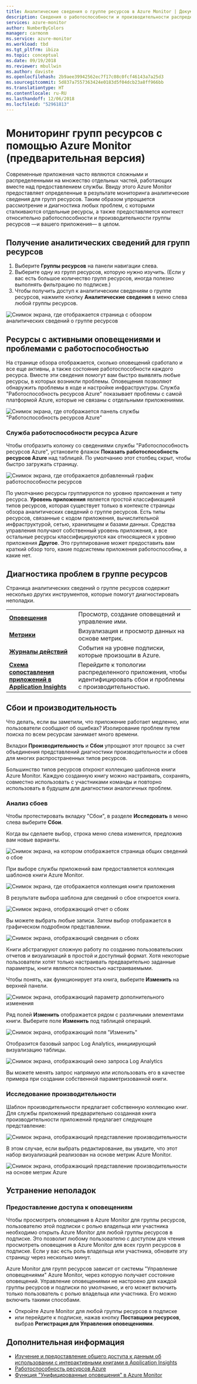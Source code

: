 ```yaml
---
title: Аналитические сведения о группе ресурсов в Azure Monitor | Документация Майкрософт
description: Сведения о работоспособности и производительности распределенных приложений и служб на уровне группы ресурсов с использованием Azure Monitor.
services: azure-monitor
author: NumberByColors
manager: carmonm
ms.service: azure-monitor
ms.workload: tbd
ms.tgt_pltfrm: ibiza
ms.topic: conceptual
ms.date: 09/19/2018
ms.reviewer: mbullwin
ms.author: daviste
ms.openlocfilehash: 2b9aee39942562ec7f17c08c0fcf46143a7a25d3
ms.sourcegitcommit: 5d837a7557363424e0183d5f04dcb23a8ff966bb
ms.translationtype: HT
ms.contentlocale: ru-RU
ms.lasthandoff: 12/06/2018
ms.locfileid: "52961813"
---
```

# <a name="monitor-resource-groups-with-azure-monitor-preview"></a>Мониторинг групп ресурсов с помощью Azure Monitor (предварительная версия)

Современные приложения часто являются сложными и распределенными на множество отдельных частей, работающих вместе над предоставлением службы. Ввиду этого Azure Monitor предоставляет определенные в результате мониторинга аналитические сведения для групп ресурсов. Таким образом упрощается рассмотрение и диагностика любых проблем, с которыми сталкиваются отдельные ресурсы, а также предоставляется контекст относительно работоспособности и производительности группы ресурсов &mdash;и вашего приложения&mdash; в целом.

## <a name="access-insights-for-resource-groups"></a>Получение аналитических сведений для групп ресурсов

1. Выберите **Группы ресурсов** на панели навигации слева.
2. Выберите одну из групп ресурсов, которую нужно изучить. (Если у вас есть большое количество групп ресурсов, иногда полезно выполнять фильтрацию по подписке.)
3. Чтобы получить доступ к аналитическим сведениям о группе ресурсов, нажмите кнопку **Аналитические сведения** в меню слева любой группы ресурсов.

![Снимок экрана, где отображается страница с обзором аналитических сведений о группе ресурсов](./media/resource-group-insights/0001-overview.png)

## <a name="resources-with-active-alerts-and-health-issues"></a>Ресурсы с активными оповещениями и проблемами с работоспособностью

На странице обзора отображается, сколько оповещений сработало и все еще активны, а также состояние работоспособности каждого ресурса. Вместе эти сведения помогут вам быстро выявлять любые ресурсы, в которых возникли проблемы. Оповещения позволяют обнаружить проблемы в коде и настройке инфраструктуры. Служба "Работоспособность ресурсов Azure" показывает проблемы с самой платформой Azure, которые не связаны с отдельными приложениями.

![Снимок экрана, где отображается панель службы "Работоспособность ресурсов Azure"](./media/resource-group-insights/0002-overview.png)

### <a name="azure-resource-health"></a>Служба работоспособности ресурса Azure

Чтобы отобразить колонку со сведениями службы "Работоспособность ресурсов Azure", установите флажок **Показать работоспособность ресурсов Azure** над таблицей. По умолчанию этот столбец скрыт, чтобы быстро загружать страницу.

![Снимок экрана, где отображается добавленный график работоспособности ресурсов](./media/resource-group-insights/0003-overview.png)

По умолчанию ресурсы группируются по уровню приложения и типу ресурса. **Уровень приложения** является простой классификацией типов ресурсов, которая существует только в контексте страницы обзора аналитических сведений о группе ресурсов. Есть типы ресурсов, связанные с кодом приложения, вычислительной инфраструктурой, сетью, хранилищем и базами данных. Средства управления получают собственный уровень приложения, а все остальные ресурсы классифицируются как относящиеся к уровню приложения **Другое**. Это группирование может предоставить вам краткий обзор того, какие подсистемы приложения работоспособны, а какие нет.

## <a name="diagnose-issues-in-your-resource-group"></a>Диагностика проблем в группе ресурсов

Страница аналитических сведений о группе ресурсов содержит несколько других инструментов, которые помогут диагностировать неполадки.

   |         |          |
   | ---------------- |:-----|
   | [**Оповещения**](https://docs.microsoft.com/azure/monitoring-and-diagnostics/monitoring-overview-unified-alerts)      |  Просмотр, создание оповещений и управление ими. |
   | [**Метрики**](https://docs.microsoft.com/azure/monitoring-and-diagnostics/monitoring-overview-metrics) | Визуализация и просмотр данных на основе метрик.    |
   | [**Журналы действий**](https://docs.microsoft.com/azure/monitoring-and-diagnostics/monitoring-overview-activity-logs) | События на уровне подписки, которые произошли в Azure.  |
   | [**Схема сопоставления приложений в Application Insights**](https://docs.microsoft.com/azure/application-insights/app-insights-app-map) | Перейдите к топологии распределенного приложения, чтобы идентифицировать сбои и проблемы с производительностью. |

## <a name="failures-and-performance"></a>Сбои и производительность

Что делать, если вы заметили, что приложение работает медленно, или пользователи сообщают об ошибках? Изолирование проблем путем поиска по всем ресурсам занимает много времени.

Вкладки **Производительность** и **Сбои** упрощают этот процесс за счет объединения представлений диагностики производительности и сбоев для многих распространенных типов ресурсов.

Большинство типов ресурсов откроют коллекцию шаблонов книги Azure Monitor. Каждую созданную книгу можно настраивать, сохранять, совместно использовать с участниками команды и повторно использовать в будущем для диагностики аналогичных проблем.

### <a name="investigate-failures"></a>Анализ сбоев

Чтобы протестировать вкладку "Сбои", в разделе **Исследовать** в меню слева выберите **Сбои**.

Когда вы сделаете выбор, строка меню слева изменится, предложив вам новые варианты.

![Снимок экрана, на котором отображается страница общих сведений о сбое](./media/resource-group-insights/00004-failures.png)

При выборе службы приложений вам предоставляется коллекция шаблонов книги Azure Monitor.

![Снимок экрана, где отображается коллекция книги приложения](./media/resource-group-insights/0005-failure-insights-workbook.png)

В результате выбора шаблона для сведений о сбое откроется книга.

![Снимок экрана, отображающий отчет о сбоях](./media/resource-group-insights/0006-failure-visual.png)

Вы можете выбрать любые записи. Затем выбор отображается в графическом подробном представлении.

![Снимок экрана, отображающий сведения о сбоях](./media/resource-group-insights/0007-failure-details.png)

Книги абстрагируют сложную работу по созданию пользовательских отчетов и визуализаций в простой и доступный формат. Хотя некоторые пользователи хотят только настраивать предварительно заданные параметры, книги являются полностью настраиваемыми.

Чтобы понять, как функционирует эта книга, выберите **Изменить** на верхней панели.

![Снимок экрана, отображающий параметр дополнительного изменения](./media/resource-group-insights/0008-failure-edit.png)

Ряд полей **Изменить** отображается рядом с различными элементами книги. Выберите поле **Изменить** под таблицей операций.

![Снимок экрана, отображающий поля "Изменить"](./media/resource-group-insights/0009-failure-edit-graph.png)

Отобразится базовый запрос Log Analytics, инициирующий визуализацию таблицы.

 ![Снимок экрана, отображающий окно запроса Log Analytics](./media/resource-group-insights/0010-failure-edit-query.png)

Вы можете менять запрос напрямую или использовать его в качестве примера при создании собственной параметризованной книги.

### <a name="investigate-performance"></a>Исследование производительности

Шаблон производительности предлагает собственную коллекцию книг. Для службы приложений предварительно созданная книга производительности приложений предлагает следующее представление:

 ![Снимок экрана, отображающий представление производительности](./media/resource-group-insights/0011-performance.png)

В этом случае, если выбрать редактирование, вы увидите, что этот набор визуализаций реализован на основе метрик Azure Monitor.

 ![Снимок экрана, отображающий представление производительности на основе метрик Azure](./media/resource-group-insights/0012-performance-metrics.png)

## <a name="troubleshooting"></a>Устранение неполадок

### <a name="enabling-access-to-alerts"></a>Предоставление доступа к оповещениям

Чтобы просмотреть оповещения в Azure Monitor для группы ресурсов, пользователю этой подписки с ролью владельца или участника необходимо открыть Azure Monitor для любой группы ресурсов в подписке. Это позволит любому пользователю с доступом для чтения просмотреть оповещения в Azure Monitor для всех групп ресурсов в подписке. Если у вас есть роль владельца или участника, обновите эту страницу через несколько минут.

Azure Monitor для групп ресурсов зависит от системы "Управление оповещениями" Azure Monitor, через которую получает состояние оповещений. Управление оповещениями не настроено для каждой группы ресурсов и подписки по умолчанию, и его может включить только пользователь с ролью владельца или участника. Его можно включить такими способами.
* Откройте Azure Monitor для любой группы ресурсов в подписке
* или перейдите к подписке, нажав кнопку **Поставщики ресурсов**, выбрав **Регистрация для Управления оповещениями**.

## <a name="next-steps"></a>Дополнительная информация

- [Изучение и предоставление общего доступа к данным об использовании c интерактивными книгами в Application Insights](https://docs.microsoft.com/azure/application-insights/app-insights-usage-workbooks)
- [Работоспособность ресурсов Azure](https://docs.microsoft.com/azure/service-health/resource-health-overview)
- [Функция "Унифицированные оповещения" в Azure Monitor](https://docs.microsoft.com/azure/monitoring-and-diagnostics/monitoring-overview-unified-alerts)
